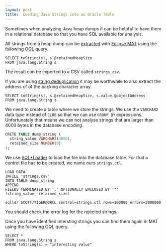 ```yaml
---
layout: post
title:  Loading Java Strings into an Oracle Table
---
```


Sometimes when analyzing Java heap dumps it can be helpful to have them in a relational database so that you have SQL available for analysis.

All strings from a heap dump can be [extracted](https://help.eclipse.org/mars/index.jsp?topic=%2Forg.eclipse.mat.ui.help%2Ftasks%2Fqueryingheapobjects.html) with [Eclipse MAT](https://www.eclipse.org/mat/) using the following [OQL](https://help.eclipse.org/neon/index.jsp?topic=%2Forg.eclipse.mat.ui.help%2Freference%2Foqlsyntax.html) query.

```
SELECT toString(s), s.@retainedHeapSize
FROM java.lang.String s
```

The result can be exported to a CSV called `strings.csv`.

If you are using [string deduplication](http://openjdk.java.net/jeps/192) it may be worthwhile to also extract the address of of the backing character array.

```
SELECT toString(s), s.@retainedHeapSize, s.value.@objectAddress
FROM java.lang.String s
```

We need to create a table where we store the strings. We use the `VARCHAR2` data type instead of `CLOB` so that we can use `GROUP BY` expressions. Unfortunately that means we can not analyse strings that are larger than 4000 bytes in the database encoding. 

```sql
CRETE TABLE dump_string (
  string_value VARCHAR2(4000),
  retained_size NUMBER(9)
);
```

We use [SQL*Loader](https://docs.oracle.com/en/database/oracle/oracle-database/18/sutil/oracle-sql-loader.html) to load the file into the database table. For that a control file has to be created, we name ours `strings.ctl`.

```
LOAD DATA
INFILE 'strings.csv'
INTO TABLE dump_string
APPEND
FIELDS TERMINATED BY ',' OPTIONALLY ENCLOSED BY '"'
(string_value, retained_size)
```

```
sqlldr SCOTT/TIGER@ORCL control=strings.ctl rows=100000 errors=2000000
```

You should check the error log for the rejected strings.

Once you have identified intersting strings you can find them again in MAT using the following OQL query.

```
SELECT *
FROM java.lang.String s
WHERE toString(s) = "interesting value"
```


